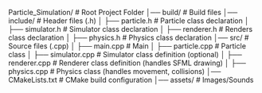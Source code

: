 Particle_Simulation/        #   Root Project Folder
│── build/                  #   Build files
│── include/                #   Header files (.h)
│   ├── particle.h          #       Particle class declaration
│   ├── simulator.h         #       Simulator class declaration
│   ├── renderer.h          #       Renders class declaration
│   ├── physics.h           #       Physics class declaration 
│── src/                    #   Source files (.cpp)
│   ├── main.cpp            #       Main
│   ├── particle.cpp        #       Particle class
│   ├── simulator.cpp       #       Simulator class definition (optional)
│   ├── renderer.cpp        #       Renderer class definition (handles SFML drawing)
│   ├── physics.cpp         #       Physics class (handles movement, collisions)
│── CMakeLists.txt          #   CMake build configuration
│── assets/                 #   Images/Sounds

